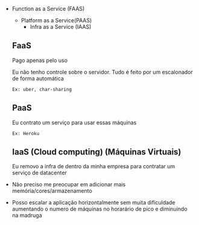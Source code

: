 - Function as a Service (FAAS) 
  - Platform as a Service(PAAS)
    - Infra as a Service (IAAS)
    
  ## FaaS
  
  Pago apenas pelo uso
  
  Eu não tenho controle sobre o servidor. Tudo é feito por um escalonador de forma automática
    
  ``Ex: uber, char-sharing``
  
  
  
  
  
  
  ## PaaS
  
  Eu contrato um serviço para usar essas máquinas
  
  ``Ex: Heroku``
  
  
  
  
  
  
  ## IaaS (Cloud computing) (Máquinas Virtuais)

  
  Eu removo a infra de dentro da minha empresa para contratar um serviço de datacenter
  
 - Não preciso me preocupar em adicionar mais memória/cores/armazenamento
 - Posso escalar a aplicação horizontalmente sem muita dificuldade
 aumentando o numero de máquinas no horarário de pico e diminuindo na madruga
